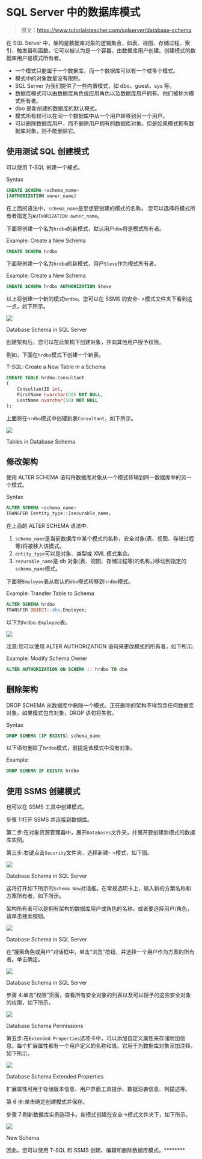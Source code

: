 # SQL Server 中的数据库模式

> 原文：<https://www.tutorialsteacher.com/sqlserver/database-schema>

在 SQL Server 中，架构是数据库对象的逻辑集合，如表、视图、存储过程、索引、触发器和函数。它可以被认为是一个容器，由数据库用户创建。创建模式的数据库用户是模式所有者。

*   一个模式只能属于一个数据库，而一个数据库可以有一个或多个模式。
*   模式中的对象数量没有限制。
*   SQL Server 为我们提供了一些内置模式，如 dbo、guest、sys 等。
*   数据库模式可以由数据库角色或应用角色以及数据库用户拥有。他们被称为模式所有者。
*   dbo 是新创建的数据库的默认模式。
*   模式所有权可以在同一个数据库中从一个用户转移到另一个用户。
*   可以删除数据库用户，而不删除用户拥有的数据库对象。但是如果模式拥有数据库对象，则不能删除它。

## 使用测试 SQL 创建模式

可以使用 T-SQL 创建一个模式。

Syntax 

```sql
CREATE SCHEMA <schema_name> 
[AUTHORIZATION owner_name] 
```

在上面的语法中，`schema_name`是您想要创建的模式的名称。 您可以选择将模式所有者指定为`AUTHORIZATION owner_name`。

下面将创建一个名为`hrdbo`的新模式，默认用户`dbo`将是模式所有者。

Example: Create a New Schema 

```sql
CREATE SCHEMA hrdbo 
```

下面将创建一个名为`hrdbo`的新模式，用户`Steve`作为模式所有者。

Example: Create a New Schema 

```sql
CREATE SCHEMA hrdbo AUTHORIZATION Steve 
```

以上将创建一个新的模式`hrdbo`。您可以在 SSMS 的安全- >模式文件夹下看到这一点，如下所示。

[![](img/94d1a4d5aa839e372e47247f84b6845a.png)](../../Content/images/sqlserver/schema7.png)

Database Schema in SQL Server



创建架构后，您可以在此架构下创建对象，并向其他用户授予权限。

例如，下面在`hrdbo`模式下创建一个新表。

T-SQL: Create a New Table in a Schema 

```sql
CREATE TABLE hrdbo.Consultant
(  
    ConsultantID int,
    FirstName nvarchar(50) NOT NULL,  
    LastName nvarchar(50) NOT NULL
); 
```

上面将在`hrdbo`模式中创建新表`Consultant`，如下所示。

[![](img/d22411559c44fe7e2c833d2494541f9a.png)](../../Content/images/sqlserver/schema8.png)

Tables in Database Schema



## 修改架构

使用 ALTER SCHEMA 语句将数据库对象从一个模式传输到同一数据库中的另一个模式。

Syntax

```sql
ALTER SCHEMA <schema_name>
TRANSFER [entity_type::]securable_name; 
```

在上面的 ALTER SCHEMA 语法中:

1.  `schema_name`是当前数据库中某个模式的名称，安全对象(表、视图、存储过程等)将被移入该模式。
2.  `entity_type`可以是对象、类型或 XML 模式集合。
3.  `securable_name`是 db 对象(表、视图、存储过程等)的名称。)移动到指定的`schema_name`模式。

下面将`Employee`表从默认的`dbo`模式转移到`hrdbo`模式。

Example: Transfer Table to Schema 

```sql
ALTER SCHEMA hrdbo
TRANSFER OBJECT::dbo.Employee; 
```

以下为`hrdbo.Employee`表。

[![](img/395a5e9dc3fca1f8e1e45dce9ab8e41c.png)](../../Content/images/sqlserver/schema9.png)

注意:您可以使用 ALTER AUTHORIZATION 语句来更改模式的所有者，如下所示:

Example: Modify Schema Owner 

```sql
ALTER AUTHORIZATION ON SCHEMA :: hrdbo TO dbo 
```

## 删除架构

DROP SCHEMA 从数据库中删除一个模式。正在删除的架构不得包含任何数据库对象。如果模式包含对象，DROP 语句将失败。

Syntax 

```sql
DROP SCHEMA [IF EXISTS] schema_name 
```

以下语句删除了`hrdbo`模式，前提是该模式中没有对象。

Example: 

```sql
DROP SCHEMA IF EXISTS hrdbo 
```

## 使用 SSMS 创建模式

也可以在 SSMS 工具中创建模式。

步骤 1:打开 SSMS 并连接到数据库。

第二步:在对象资源管理器中，展开`Databases`文件夹，并展开要创建新模式的数据库实例。

第三步:右键点击`Security`文件夹，选择新建- >模式，如下图。

[![](img/5c1be03a960dec619fe1bf32271c6e9c.png)](../../Content/images/sqlserver/schema1.png)

Database Schema in SQL Server



这将打开如下所示的`Schema New`对话框。在常规选项卡上，输入新的方案名称和方案所有者，如下所示。

架构所有者可以是拥有架构的数据库用户或角色的名称。或者要选择用户/角色，请单击搜索按钮。

[![](img/da1801ca3d0ffbb270b86863983190c4.png)](../../Content/images/sqlserver/schema2.png)

Database Schema in SQL Server



在“搜索角色或用户”对话框中，单击“浏览”按钮，并选择一个用户作为方案的所有者。单击确定。

[![](img/0a0ea33a0b9133bd2b33d6be31a97bd0.png)](../../Content/images/sqlserver/schema3.png)

Database Schema in SQL Server



步骤 4:单击“权限”页面，查看所有安全对象的列表以及可以授予的这些安全对象的权限，如下所示。

[![](img/9ad3fba1732d3df1b05a96225464188f.png)](../../Content/images/sqlserver/schema4.png)

Database Schema Permissions



第五步:在`Extended Properties`选项卡中，可以添加自定义属性来存储附加信息。每个扩展属性都有一个用户定义的名称和值。它用于为数据库对象添加注释，如下所示。

[![](img/4d477600aa38e60c78b553bfdba5fd27.png)](../../Content/images/sqlserver/schema5.png)

Database Schema Extended Properties



扩展属性可用于存储版本信息、用户界面工具提示、数据沿袭信息、列描述等。

第 6 步:单击确定创建模式并保存。

步骤 7:刷新数据库实例选项卡。新模式创建在安全->模式文件夹下，如下所示。

[![](img/94d1a4d5aa839e372e47247f84b6845a.png)](../../Content/images/sqlserver/schema7.png)

New Schema



因此，您可以使用 T-SQL 和 SSMS 创建、编辑和删除数据库模式。********